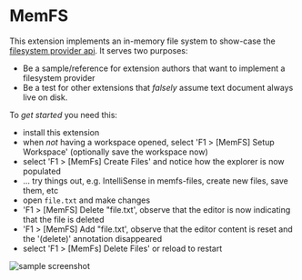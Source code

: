 # MemFS

This extension implements an in-memory file system to show-case the [filesystem provider api](https://github.com/Microsoft/vscode/blob/51a880315fd0ec2cafb511a17de48ec31802ba6d/src/vs/vscode.d.ts#L4968). It serves two purposes:

* Be a sample/reference for extension authors that want to implement a filesystem provider
* Be a test for other extensions that *falsely* assume text document always live on disk.

To *get started* you need this:

* install this extension
* when *not* having a workspace opened, select 'F1 > [MemFS] Setup Workspace' (optionally save the workspace now)
* select 'F1 > [MemFs] Create Files' and notice how the explorer is now populated
* ... try things out, e.g. IntelliSense in memfs-files, create new files, save them, etc
* open `file.txt` and make changes
* 'F1 > [MemFS] Delete "file.txt', observe that the editor is now indicating that the file is deleted
* 'F1 > [MemFS] Add "file.txt', observe that the editor content is reset and the '(delete)' annotation disappeared
* select 'F1 > [MemFs] Delete Files' or reload to restart

![sample screenshot](https://github.com/Microsoft/vscode-extension-samples/raw/master/fsprovider-sample/sample.png)
